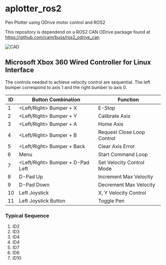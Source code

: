 # aplotter_ros2
Pen Plotter using ODrive motor control and ROS2

This repository is dependend on a ROS2 CAN ODrive package found at https://github.com/camrbuss/ros2_odrive_can

![CAD](https://lh3.googleusercontent.com/pw/ACtC-3clGLWjGjPLQd7VhQk3QP3K9Lg39KJp0tQEz6EgUK5Ak4WE-YtDJ8ZNHEzONkK3RGVDRFE0xoxDykFvw1JDTLQJV9iui-XEQ9JTUxxphp_TFRbhiN1gXHQWvIN8GwDhQNKsty9ygs0llwD1Yx70qwJe6w=w1168-h902-no?authuser=0)


## Microsoft Xbox 360 Wired Controller for Linux Interface

The controls needed to  achieve velocity control are sequential. The left bumper correspond to axis 1 and the right bumber to axis 0.

| ID | Button Combination | Function |
|-|-|-|
| 1 | <Left/Right> Bumper + X | E-Stop |
| 2 | <Left/Right> Bumper + Y | Calibrate Axis |
| 3 | <Left/Right> Bumper + A | Home Axis |
| 4 | <Left/Right> Bumper + B | Request Close Loop Control |
| 5 | <Left/Right> Bumper + Back | Clear Axis Error |
| 6 | Menu | Start Command Loop |
| 7 | <Left/Right> Bumper + D-Pad Left | Set Velocity Control Mode |
| 8 | D-Pad Up | Increment Max Velocity |
| 9 | D-Pad Down | Decrement Max Velocity |
| 10 | Left Joystick | X, Y Velocity Control |
| 11 | Left Joystick Button | Toggle Pen |

### Typical Sequence

1. ID2
2. ID3
3. ID4
4. ID4
5. ID7
6. ID6
7. ID10